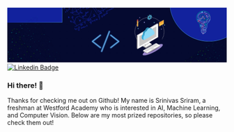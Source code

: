 ![Srinivas' GitHub Banner](./Resources/Banner.png)
[![Linkedin Badge](https://img.shields.io/badge/-LinkedIn-0e76a8?style=flat-square&logo=Linkedin&logoColor=white)](www.linkedin.com/in/srinivas-profile)
### Hi there! 👋
Thanks for checking me out on Github! My name is Srinivas Sriram, a freshman at Westford Academy who is interested in AI, Machine Learning, and Computer Vision. Below are my most prized repositories, so please check them out!
